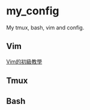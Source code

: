 # my_config
My tmux, bash, vim and config.   

## Vim
<a href="https://hackmd.io/YmvrQQiORY6bzotwSFmrbw" >Vim的初級教學</a>

## Tmux

## Bash
